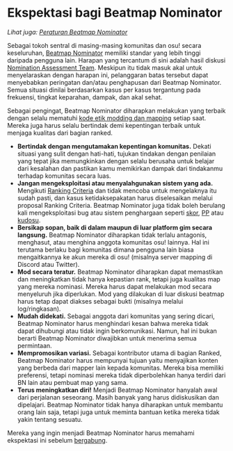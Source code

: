 # Ekspektasi bagi Beatmap Nominator

*Lihat juga: [Peraturan Beatmap Nominator](/wiki/People/The_Team/Beatmap_Nominators/Rules)*

Sebagai tokoh sentral di masing-masing komunitas dan osu! secara keseluruhan, [Beatmap Nominator](/wiki/People/The_Team/Beatmap_Nominators) memiliki standar yang lebih tinggi daripada pengguna lain. Harapan yang tercantum di sini adalah hasil diskusi [Nomination Assessment Team](/wiki/People/The_Team/Nomination_Assessment_Team). Meskipun itu tidak masuk akal untuk menyelaraskan dengan harapan ini, pelanggaran batas tersebut dapat menyebabkan peringatan dan/atau penghapusan dari Beatmap Nominator. Semua situasi dinilai berdasarkan kasus per kasus tergantung pada frekuensi, tingkat keparahan, dampak, dan akal sehat.

Sebagai pengingat, Beatmap Nominator diharapkan melakukan yang terbaik dengan selalu mematuhi [kode etik modding dan mapping](/wiki/Rules/Code_of_Conduct_for_Modding_and_Mapping) setiap saat. Mereka juga harus selalu bertindak demi kepentingan terbaik untuk menjaga kualitas dari bagian ranked.

- **Bertindak dengan mengutamakan kepentingan komunitas.** Dekati situasi yang sulit dengan hati-hati, tujukan tindakan dengan penilaian yang tepat jika memungkinkan dengan selalu berusaha untuk belajar dari kesalahan dan pastikan kamu memikirkan dampak dari tindakanmu terhadap komunitas secara luas.
- **Jangan mengeksploitasi atau menyalahgunakan sistem yang ada.** Mengikuti [Ranking Criteria](/wiki/Ranking_Criteria) dan tidak mencoba untuk mengelaknya itu sudah pasti, dan kasus ketidaksepakatan harus diselesaikan melalui proposal Ranking Criteria. Beatmap Nominator juga tidak boleh berulang kali mengeksploitasi bug atau sistem penghargaan seperti [skor](/wiki/Gameplay/Score), [PP](/wiki/Performance_points) atau [kudosu](/wiki/Modding/Kudosu).
- **Bersikap sopan, baik di dalam maupun di luar platform gim secara langsung.** Beatmap Nominator diharapkan tidak terlalu antagonis, menghasut, atau menghina anggota komunitas osu! lainnya. Hal ini terutama berlaku bagi komunitas dimana pengguna lain biasa mengaitkannya ke akun mereka di osu! (misalnya server mapping di Discord atau Twitter).
- **Mod secara teratur.** Beatmap Nominator diharapkan dapat memastikan dan meningkatkan tidak hanya kepastian rank, tetapi juga kualitas map yang mereka nominasi. Mereka harus dapat melakukan mod secara menyeluruh jika diperlukan. Mod yang dilakukan di luar diskusi beatmap harus tetap dapat diakses sebagai bukti (misalnya melalui log/ringkasan).
- **Mudah didekati.** Sebagai anggota dari komunitas yang sering dicari, Beatmap Nominator harus menghindari kesan bahwa mereka tidak dapat dihubungi atau tidak ingin berkomunikasi. Namun, hal ini bukan berarti Beatmap Nominator diwajibkan untuk menerima semua permintaan.
- **Mempromosikan variasi.** Sebagai kontributor utama di bagian Ranked, Beatmap Nominator harus mempunyai tujuan yaitu menyajikan konten yang berbeda dari mapper lain kepada komunitas. Mereka bisa memiliki preferensi, tetapi nominasi mereka tidak diperbolehkan hanya terdiri dari BN lain atau pembuat map yang sama.
- **Terus meningkatkan diri!** Menjadi Beatmap Nominator hanyalah awal dari perjalanan seseorang. Masih banyak yang harus didiskusikan dan dipelajari. Beatmap Nominator tidak hanya diharapkan untuk membantu orang lain saja, tetapi juga untuk meminta bantuan ketika mereka tidak yakin tentang sesuatu.

Mereka yang ingin menjadi Beatmap Nominator harus memahami ekspektasi ini sebelum [bergabung](/wiki/People/The_Team/Beatmap_Nominators/Becoming_a_Beatmap_Nominator).
